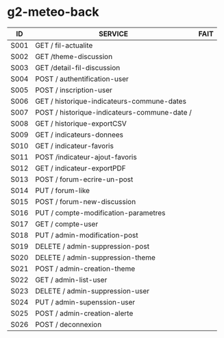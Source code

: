 # g2-meteo-back

| ID   |      SERVICE      |  FAIT |
|:----------:|-------------|:------:|
| S001 | GET / fil-actualite|  |
| S002 | GET /theme-discussion  |    |
| S003 | GET /detail-fil-discussion | |
| S004 | POST / authentification-user | |
| S005 | POST / inscription-user|  |
| S006 | GET / historique-indicateurs-commune-dates  |    |
| S007 | POST / historique-indicateurs-commune-date / | | ?
| S008 | GET / historique-exportCSV | |
| S009 | GET / indicateurs-donnees|  |
| S010 | GET / indicateur-favoris  |    |
| S011 | POST /indicateur-ajout-favoris | |
| S012 | GET / indicateur-exportPDF | |
| S013 | POST / forum-ecrire-un-post|  |
| S014 | PUT / forum-like  |    |
| S015 | POST / forum-new-discussion | |
| S016 | PUT / compte-modification-parametres | |
| S017 | GET / compte-user | |
| S018 | PUT / admin-modification-post | |
| S019 | DELETE / admin-suppression-post | |
| S020 | DELETE / admin-suppression-theme | |
| S021 | POST / admin-creation-theme | |
| S022 | GET / admin-list-user | |
| S023 | DELETE / admin-suppression-user | |
| S024 | PUT / admin-supenssion-user | |
| S025 | POST / admin-creation-alerte | |
| S026 | POST / deconnexion | |
